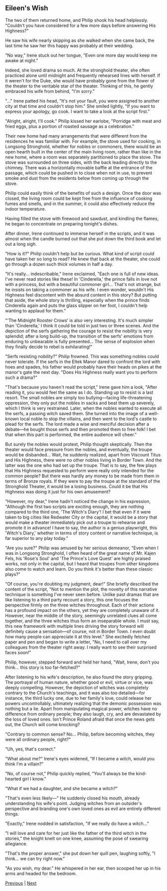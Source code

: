 ## Eileen's Wish
The two of them returned home, and Philip shook his head helplessly. "Couldn't you have considered for a few more days before answering His Highness?"



He saw his wife nearly skipping as she walked when she came back, the last time he saw her this happy was probably at their wedding.



"No way," Irene stuck out her tongue, "Even one more day would keep me awake at night."



Indeed, she loved drama so much. At the stronghold theater, she often practiced alone until midnight and frequently rehearsed lines with herself. If it weren't for the Duke, she would have probably gone from the flower of the theater to the veritable star of the theater. Thinking of this, he gently embraced his wife from behind, "I'm sorry."



"..." Irene patted his head, "It's not your fault, you were assigned to another city at that time and couldn't stop him." She smiled lightly, "If you want to express your apology, go cook. I want to take a look at the script first."



"Alright, alright, I'll cook." Philip kissed her earlobe, "Porridge with meat and fried eggs, plus a portion of roasted sausage as a celebration."



Their new home had many arrangements that were different from the residences he was familiar with. For example, the stove used for cooking, in Longsong Stronghold, whether for nobles or commoners, there would be an open hearth built in the center of the main living room, rather than like in the new home, where a room was separately partitioned to place the stove. The stove was surrounded on three sides, with the back leading directly to the chimney. There was a horizontally movable baffle at the entrance of the passage, which could be pushed in to close when not in use, to prevent smoke and dust from the residents below from coming up through the stove.



Philip could easily think of the benefits of such a design. Once the door was closed, the living room could be kept free from the influence of cooking fumes and smells, and in the summer, it could also effectively reduce the indoor temperature.



Having filled the stove with firewood and sawdust, and kindling the flames, he began to concentrate on preparing tonight's dishes.



After dinner, Irene continued to immerse herself in the scripts, and it was almost when the candle burned out that she put down the third book and let out a long sigh.

"How is it?" Philip couldn't help but be curious. What kind of script could have taken her so long to read? He knew that back at the theater, she could go through a dozen such thick volumes in half a day.

"It's really... indescribable," Irene exclaimed, "Each one is full of new ideas. I've never read stories like these! In 'Cinderella,' the prince falls in love not with a princess, but with a beautiful commoner girl... That's not strange, but he insists on taking a commoner as his wife. I even wonder, wouldn't His Highness feel discontent with the absurd content in this story? But putting that aside, the whole story is thrilling, especially when the prince finds Cinderella again and puts the glass slipper on her foot, I couldn't help wanting to applaud for them."

"'The Midnight Rooster Crows' is also very interesting. It's much simpler than 'Cinderella,' I think it could be told in just two or three scenes. And the depiction of the serfs gathering the courage to resist the nobility is very splendid; after a long build-up, the transition of the serfs' emotions from enduring to unbearable is fully presented... The sense of explosion when they finally decide to rebel is exhilarating!"

"Serfs resisting nobility?" Philip frowned. This was something nobles could never tolerate. If the serfs in the Eltek Manor dared to confront the lord with hoes and spades, his father would probably have their heads on pikes at the manor's gate the next day. "Does His Highness really want you to perform such a drama?"

"That's because you haven't read the script," Irene gave him a look, "After reading it, you would feel the same as I do. Standing up to resist is a last resort. The small nobles are simply too bullying—facing life-threatening oppression, they only put the nobles in sacks and beat them up severely, which I think is very restrained. Later, when the nobles wanted to execute all the serfs, a passing witch saved them. She turned into the image of a well-known local noble to stop the villains, and then went to the lord's castle to plead for the serfs. The lord made a wise and merciful decision after a debate—he bought those serfs and then promoted them to free folk! I bet that when this part is performed, the entire audience will cheer."

But surely the nobles would protest, Philip thought skeptically. Then the theater would face pressure from the nobles, and eventually, the troupe would be disbanded... Wait, he suddenly realized, apart from Viscount Titus and His Highness, there were no other nobles living in Border Town. And the latter was the one who had set up the troupe. That is to say, the few plays that His Highness requested to perform were really only intended for the common people? But there was hardly any money to be made from them in terms of Bronze royals. If they were to pay the troupe at the standard of the Stronghold Theater, it would be a losing business. Could it be that His Highness was doing it just for his own amusement?

"However, my dear," Irene hadn't noticed the change in his expression, "Although the first two scripts are exciting enough, they are nothing compared to the third one, 'The Witch's Diary'! I bet that even if it were taken to big cities like Redwater City or the capital, it would be a story that would make a theater immediately pick out a troupe to rehearse and promote it in advance! I have to say, the author is a genius playwright, this 'Witch's Diary,' whether in terms of story content or narrative technique, is far superior to any play today."

"Are you sure?" Philip was amused by her serious demeanor, "Even when I was in Longsong Stronghold, I often heard of the great name of Mr. Kajen Fels, his 'Rose's Soul' and 'The Prince's Love Quest' are highly praised works, not only in the capital, but I heard that troupes from other kingdoms also come to watch and learn. Do you think it's better than these classic plays?"



"Of course, you're doubting my judgment, dear!" She briefly described the content of the script, "Not to mention the plot, the novelty of this narrative technique is something I've never seen before. Unlike past dramas that are like listening to a third party recount a story, this one focuses the perspective firmly on the three witches throughout. Each of their actions has a profound impact on the others, yet they are completely unaware of it. However, near the middle of the story, seemingly unrelated clues all come together, and the three witches thus form an inseparable whole. I must say, this new framework with multiple lines driving the story forward will definitely cause a sensation—of course, not in Border Town. I even doubt how many people can appreciate it at this level." She excitedly fetched paper and pen and began to write a letter, "No, I need to call over my colleagues from the theater right away. I really want to see their surprised faces soon!"



Philip, however, stepped forward and held her hand, "Wait, Irene, don't you think... this story is too far-fetched?"



After listening to his wife's description, he also found the story gripping. The portrayal of human nature, whether good or evil, virtue or vice, was deeply compelling. However, the depiction of witches was completely contrary to the Church's teachings, and it was also too detailed—for instance, the third lucky one, due to her family's love, could release her powers uncontrollably, ultimately realizing that the demonic possession was nothing but a lie. Apart from manipulating magical power, witches have no difference from ordinary people; they also laugh, cry, and are devastated by the loss of loved ones. Isn't Prince Roland afraid that once the news gets out, the Church will come knocking?



"Contrary to common sense? No... Philip, before becoming witches, they were all ordinary people, right?"



"Uh, yes, that's correct."



"What about me?" Irene's eyes widened, "If I became a witch, would you think I'm a villain?"



"No, of course not," Philip quickly replied, "You'll always be the kind-hearted girl I know."



"What if we had a daughter, and she became a witch?"



"That's even less likely—" He suddenly closed his mouth, already understanding his wife's point. Judging witches from an outsider's perspective and branding one's own loved ones as evil are entirely different things.



"Exactly," Irene nodded in satisfaction, "If we really do have a witch..."

"I will love and care for her just like the father of the third witch in the stories," the knight knelt on one knee, assuming the pose of swearing allegiance.

"That's the proper answer," she put down her quill pen, laughing softly, "I think... we can try right now."

"As you wish, my dear." He whispered in her ear, then scooped her up in his arms and headed for the bedroom.





[Previous](CH0172.md) | [Next](CH0174.md)
